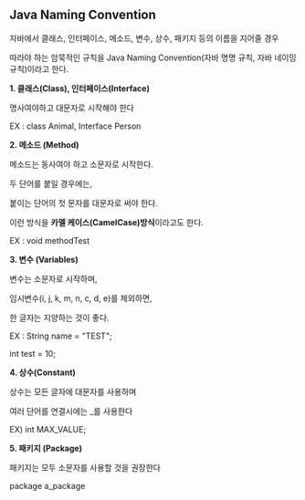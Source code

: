 ## Java Naming Convention

자바에서 클래스, 인터페이스, 메소드, 변수, 상수, 패키지 등의 이름을 지어줄 경우

따라야 하는 암묵적인 규칙을 Java Naming Convention(자바 명명 규칙, 자바 네이밍 규칙)이라고 한다.



**1. 클래스(Class), 인터페이스(Interface)**

명사여야하고 대문자로 시작해야 한다

EX : class Animal, Interface Person

 

**2. 메소드 (Method)**

메소드는 동사여야 하고 소문자로 시작한다.

두 단어를 붙일 경우에는,

붙이는 단어의 첫 문자를 대문자로 써야 한다.

이런 방식을 **카멜 케이스(CamelCase)방식**이라고도 한다.

EX : void methodTest

 

**3. 변수 (Variables)**

변수는 소문자로 시작하며,

임시변수(i, j, k, m, n, c, d, e)를 제외하면,

한 글자는 지양하는 것이 좋다.

EX : String name = "TEST";

int test = 10;

 

**4. 상수(Constant)**

상수는 모든 글자에 대문자를 사용하며

여러 단어를 연결시에는 _를 사용한다

EX) int MAX_VALUE;

 

**5. 패키지 (Package)**

패키지는 모두 소문자를 사용할 것을 권장한다

package a_package